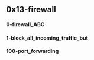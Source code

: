 ## 0x13-firewall
#### 0-firewall_ABC
#### 1-block_all_incoming_traffic_but
#### 100-port_forwarding
